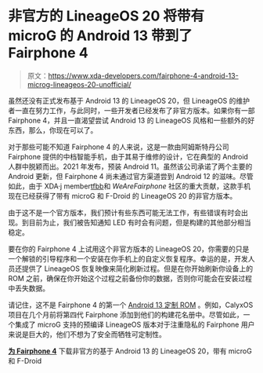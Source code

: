 # 非官方的 LineageOS 20 将带有 microG 的 Android 13 带到了 Fairphone 4

> 原文：<https://www.xda-developers.com/fairphone-4-android-13-microg-lineageos-20-unofficial/>

虽然还没有正式发布基于 Android 13 的 LineageOS 20，但 LineageOS 的维护者一直在努力工作，与此同时，一些开发者已经发布了非官方版本。如果你有一部 Fairphone 4，并且一直渴望尝试 Android 13 的 LineageOS 风格和一些额外的好东西，那么，你现在可以了。

对于那些可能不知道 Fairphone 4 的人来说，这是一款由阿姆斯特丹公司 Fairphone 提供的中档智能手机，由于其易于维修的设计，它在典型的 Android 人群中脱颖而出。2021 年发布，预装 Android 11。虽然该公司承诺了两个主要的 Android 更新，但 Fairphone 4 尚未通过官方渠道尝到 Android 12 的滋味。尽管如此，由于 XDA·j member[tfbb](https://forum.xda-developers.com/m/tfbb.9411007/)和 *WeAreFairphone* 社区的重大贡献，这款手机现在已经获得了带有 microG 和 F-Droid 的 LineageOS 20 的非官方版本。

由于这不是一个官方版本，我们预计有些东西可能无法工作，有些错误有时会出现。到目前为止，我们被告知通知 LED 有时会有问题，但是构建的其他部分相当稳定。

要在你的 Fairphone 4 上试用这个非官方版本的 LineageOS‌ 20，你需要的只是一个解锁的引导程序和一个安装在你手机上的自定义恢复程序。幸运的是，开发人员还提供了 LineageOS 恢复映像来简化刷新过程。但是在你开始刷新你设备上的 ROM 之前，确保在你开始这个过程之前备份你的数据，否则你可能会在安装过程中丢失数据。

请记住，这不是 Fairphone 4 的第一个 [Android 13 定制 ROM](http://www.xda-developers.com/android-13-custom-rom-list/) 。例如，CalyxOS 项目在几个月前将第四代 Fairphone 添加到他们的构建花名册中。尽管如此，一个集成了 microG 支持的预编译 LineageOS 版本对于注重隐私的 Fairphone 用户来说是巨大的，他们不想为了安全而牺牲可定制性。

**[为 Fairphone 4](https://forum.xda-developers.com/t/4531363/)** 下载非官方的基于 Android 13 的 LineageOS 20，带有 microG 和 F-Droid
